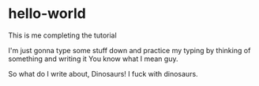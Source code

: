 # hello-world
This is me completing the tutorial

I'm just gonna type some stuff down and practice my typing by thinking of something and writing it
  You know what I mean guy.

So what do I write about, Dinosaurs!
  I fuck with dinosaurs.
